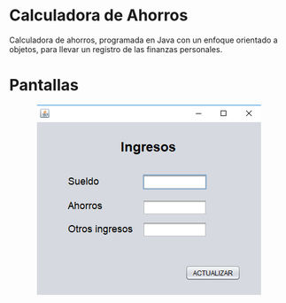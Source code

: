 # Calculadora de Ahorros
Calculadora de ahorros, programada en Java con un enfoque orientado a objetos, para llevar un registro de las finanzas personales.

# Pantallas
<p align="center"> 
<img src="https://github.com/jorgerodriguezm/calculadora-ahorros/blob/master/README_images/Registro%20de%20Ingresos.png">
</p>
